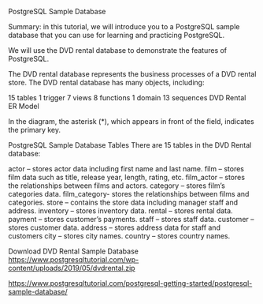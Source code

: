 PostgreSQL Sample Database

Summary: in this tutorial, we will introduce you to a PostgreSQL sample database that you can use for learning and practicing PostgreSQL.

We will use the DVD rental database to demonstrate the features of PostgreSQL.

The DVD rental database represents the business processes of a DVD rental store. The DVD rental database has many objects, including:

15 tables
1 trigger
7 views
8 functions
1 domain
13 sequences
DVD Rental ER Model

In the diagram, the asterisk (*), which appears in front of the field, indicates the primary key.

PostgreSQL Sample Database Tables
There are 15 tables in the DVD Rental database:

actor – stores actor data including first name and last name.
film – stores film data such as title, release year, length, rating, etc.
film_actor – stores the relationships between films and actors.
category – stores film’s categories data.
film_category- stores the relationships between films and categories.
store – contains the store data including manager staff and address.
inventory – stores inventory data.
rental – stores rental data.
payment – stores customer’s payments.
staff – stores staff data.
customer – stores customer data.
address – stores address data for staff and customers
city – stores city names.
country – stores country names.

Download DVD Rental Sample Database
https://www.postgresqltutorial.com/wp-content/uploads/2019/05/dvdrental.zip

https://www.postgresqltutorial.com/postgresql-getting-started/postgresql-sample-database/
